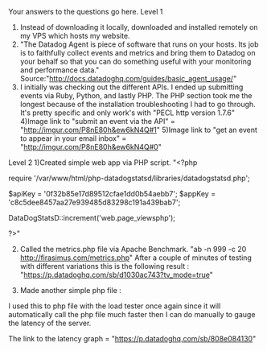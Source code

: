 Your answers to the questions go here.
Level 1
1) Instead of downloading it locally, downloaded and installed remotely on my VPS which hosts my website.
2) "The Datadog Agent is piece of software that runs on your hosts. Its job is to faithfully collect events and metrics and bring them to Datadog on your behalf so that you can do something useful with your monitoring and performance data." Source:"http://docs.datadoghq.com/guides/basic_agent_usage/"
3) I initially was checking out the different APIs. I ended up submitting events via Ruby, Python, and lastly PHP. The PHP section took me the longest because of the installation troubleshooting I had to go through. It's pretty specific and only work's with "PECL http version 1.7.6"
4)Image link to "submit an event via the API" = "http://imgur.com/P8nE80h&ew6kN4Q#1"
5)Image link to "get an event to appear in your email inbox" = "http://imgur.com/P8nE80h&ew6kN4Q#0"


Level 2
1)Created simple web app via PHP script. 
"<?php

require '/var/www/html/php-datadogstatsd/libraries/datadogstatsd.php';

$apiKey = '0f32b85e17d89512cfae1dd0b54aebb7';
$appKey = 'c8c5dee8457aa27e939485d83298c191a439bab7';

DataDogStatsD::increment('web.page_viewsphp');


?>"

2) Called the metrics.php file via Apache Benchmark. "ab -n 999 -c 20 http://firasimus.com/metrics.php"
After a couple of minutes of testing with different variations this is the following result : "https://p.datadoghq.com/sb/d1030ac743?tv_mode=true"

3) Made another simple php file :

<?php

require '/var/www/html/php-datadogstatsd/libraries/datadogstatsd.php';

$apiKey = '0f32b85e17d89512cfae1dd0b54aebb7';
$appKey = 'c8c5dee8457aa27e939485d83298c191a439bab7';

DataDogStatsD::histogram('web.render_time', 15);DataDogStatsD::histogram('web.render_time', 15);

BatchedDatadogStatsD::histogram('web.render_time', 15);
?>

I used this to php file with the load tester once again since it will automatically call the php file much faster then I can do manually to gauge the latency of the server.

The link to the latency graph = "https://p.datadoghq.com/sb/808e084130"

